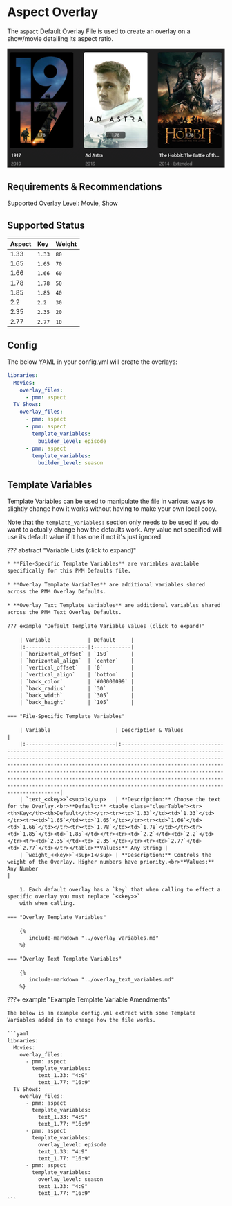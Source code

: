 # Aspect Overlay

The `aspect` Default Overlay File is used to create an overlay on a show/movie detailing its aspect ratio.

![](images/aspect.png)

## Requirements & Recommendations

Supported Overlay Level: Movie, Show

## Supported Status

| Aspect | Key    | Weight |
|:-------|:-------|:-------|
| 1.33   | `1.33` | `80`   |
| 1.65   | `1.65` | `70`   |
| 1.66   | `1.66` | `60`   |
| 1.78   | `1.78` | `50`   |
| 1.85   | `1.85` | `40`   |
| 2.2    | `2.2`  | `30`   |
| 2.35   | `2.35` | `20`   |
| 2.77   | `2.77` | `10`   |

## Config

The below YAML in your config.yml will create the overlays:

```yaml
libraries:
  Movies:
    overlay_files:
      - pmm: aspect
  TV Shows:
    overlay_files:
      - pmm: aspect
      - pmm: aspect
        template_variables:
          builder_level: episode
      - pmm: aspect
        template_variables:
          builder_level: season
```

## Template Variables

Template Variables can be used to manipulate the file in various ways to slightly change how it works without having to 
make your own local copy.

Note that the `template_variables:` section only needs to be used if you do want to actually change how the defaults 
work. Any value not specified will use its default value if it has one if not it's just ignored.

??? abstract "Variable Lists (click to expand)"

    * **File-Specific Template Variables** are variables available specifically for this PMM Defaults file.

    * **Overlay Template Variables** are additional variables shared across the PMM Overlay Defaults.

    * **Overlay Text Template Variables** are additional variables shared across the PMM Text Overlay Defaults.

    ??? example "Default Template Variable Values (click to expand)"

        | Variable            | Default     |
        |:--------------------|:------------|
        | `horizontal_offset` | `150`       |
        | `horizontal_align`  | `center`    |
        | `vertical_offset`   | `0`         |
        | `vertical_align`    | `bottom`    |
        | `back_color`        | `#00000099` |
        | `back_radius`       | `30`        |
        | `back_width`        | `305`       |
        | `back_height`       | `105`       |

    === "File-Specific Template Variables"

        | Variable                     | Description & Values                                                                                                                                                                                                                                                                                                                                                                                                                                                                  |
        |:-----------------------------|:--------------------------------------------------------------------------------------------------------------------------------------------------------------------------------------------------------------------------------------------------------------------------------------------------------------------------------------------------------------------------------------------------------------------------------------------------------------------------------------|
        | `text_<<key>>`<sup>1</sup>   | **Description:** Choose the text for the Overlay.<br>**Default:** <table class="clearTable"><tr><th>Key</th><th>Default</th></tr><tr><td>`1.33`</td><td>`1.33`</td></tr><tr><td>`1.65`</td><td>`1.65`</td></tr><tr><td>`1.66`</td><td>`1.66`</td></tr><tr><td>`1.78`</td><td>`1.78`</td></tr><tr><td>`1.85`</td><td>`1.85`</td></tr><tr><td>`2.2`</td><td>`2.2`</td></tr><tr><td>`2.35`</td><td>`2.35`</td></tr><tr><td>`2.77`</td><td>`2.77`</td></tr></table>**Values:** Any String |
        | `weight_<<key>>`<sup>1</sup> | **Description:** Controls the weight of the Overlay. Higher numbers have priority.<br>**Values:** Any Number                                                                                                                                                                                                                                                                                                                                                                          |

        1. Each default overlay has a `key` that when calling to effect a specific overlay you must replace `<<key>>` 
        with when calling.

    === "Overlay Template Variables"

        {%
           include-markdown "../overlay_variables.md"
        %}

    === "Overlay Text Template Variables"

        {%
           include-markdown "../overlay_text_variables.md"
        %}
    
???+ example "Example Template Variable Amendments"

    The below is an example config.yml extract with some Template Variables added in to change how the file works.
    
    ```yaml
    libraries:
      Movies:
        overlay_files:
          - pmm: aspect
            template_variables:
              text_1.33: "4:9"
              text_1.77: "16:9"
      TV Shows:
        overlay_files:
          - pmm: aspect
            template_variables:
              text_1.33: "4:9"
              text_1.77: "16:9"
          - pmm: aspect
            template_variables:
              overlay_level: episode
              text_1.33: "4:9"
              text_1.77: "16:9"
          - pmm: aspect
            template_variables:
              overlay_level: season
              text_1.33: "4:9"
              text_1.77: "16:9"
    ```
